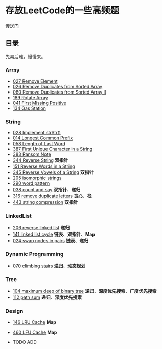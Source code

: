 # 存放LeetCode的一些高频题

[传送门](https://github.com/careteenL/data-structure_algorithm/issues)

## 目录

先易后难，慢慢来。

### Array
- [027 Remove Element](./027-remove-element.js)
- [026 Remove Duplicates from Sorted Array](./026-remove-duplicates-from-sorted-array.js)
- [080 Remove Duplicates from Sorted Array II](./080-remove-duplicates-from-sorted-array-ii.js)
- [189 Rotate Array](./189-rotate-array.js)
- [041 First Missing Positive](./041-first-missing-positive.js)
- [134 Gas Station](./134-gas-station.js)

### String

- [028 Implement strStr()](./028-implement-strstr.js)
- [014 Longest Common Prefix](./014-longest-common-prefix.js)
- [058 Length of Last Word](./058-length-of-last-word.js)
- [387 First Unique Character in a String](./387-first-unique-character-in-a-string.js)
- [383 Ransom Note](./383-ransom-note.js)
- [344 Reverse String](./344-reverse-string.js) **双指针**
- [151 Reverse Words in a String](./151-reverse-words-in-a-string.js)
- [345 Reverse Vowels of a String](./345-reverse-vowels-of-a-string.js) **双指针**
- [205 isomorphic strings](./205-isomorphic-strings.js)
- [290 word pattern](./290-word-pattern.js)
- [038 count and say](./038-count-and-say.js) **双指针**、**递归**
- [316 remove duplicate letters](./316-remove-duplicate-letters.js) **贪心**、**栈**
- [443 string compression](./443-string-compression.js) **双指针**

### LinkedList

- [206 reverse linked list](./206-reverse-linked-list.js) **递归**
- [141 linked list cycle](./141-linked-list-cycle.js) **链表**、**双指针**、**Map**
- [024 swap nodes in pairs](./024-swap-nodes-in-pairs.js) **链表**、**递归**

### Dynamic Programming

- [070 climbing stairs](./070-climbing-stairs.js) **递归**、**动态规划**

### Tree

- [104 maximum deep of binary tree](./104-maximum-deep-of-binary-tree.js) **递归**、**深度优先搜索**、**广度优先搜索**
- [112 path sum](./112-path-sum.js) **递归**、**深度优先搜索**

### Design

- [146 LRU Cache](./146-lru-cache.js) **Map**
- [460 LFU Cache](./460-lfu-cache.js) **Map**


- TODO ADD
